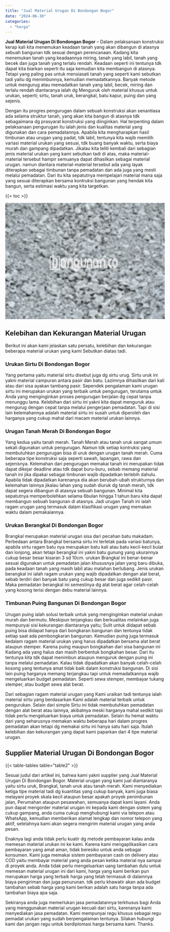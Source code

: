 ```yaml
---
title: "Jual Material Urugan Di Bondongan Bogor"
date: "2024-06-30"
categories: 
  - "harga"
---
```


**Jual Material Urugan Di Bondongan Bogor** – Dalam pelaksanaan konstruksi kerap kali kita menemukan keadaan tanah yang akan dibangun di atasnya sebuah bangunan tdk sesuai dengan perencanaan. Kadang kita menemukan tanah yang keadaannya miring, tanah yang labil, tanah yang becek dan juga tanah yang terlalu rendah. Keadaan seperti ini tentunya tdk dapat kita biarkan seperti itu saja kemudian kita membangun di atasnya. Tetapi yang paling pas untuk mensiasati tanah yang seperti kami sebutkan tadi yaitu dg menimbunnya, kemudian memadatkannya. Banyak metode untuk mengurug atau memadatkan tanah yang labil, becek, miring dan terlalu rendah diantaranya ialah dg Menguruk oleh material khusus untuk urukan, seperti; sirtu, tanah uruk, berangkal, batu kapur, puing dan yang sejenis.

Dengan itu progres pengurugan dalam sebuah konstruksi akan senantiasa ada selama struktur tanah, yang akan kita bangun di atasnya tdk sebagaimana dg prasyarat konstruksi yang diinginkan. Hal terpenting dalam pelaksanaan pengurugan itu ialah jenis dan kualitas material yang digunakan dan cara pemadatannya. Apabila kita mengharapkan hasil timbunan atau urugan yang padat, tdk labil, tentunya kita wajib memilih variasi material urukan yang sesuai, tdk buang banyak waktu, serta biaya murah dan gampang dipadatkan. Jikalau kita teliti kembali dari sebagian jenis material urukan yang kami sebutkan tadi di atas, maka material-material tersebut hampir semuanya dapat dihasilkan sebagai material urugan. namun diantara material-material tersebut ada yang layak diterapkan sebagai timbunan tanpa pemadatan dan ada juga yang mesti melalui pemadatan. Dari itu kita sepatutnya mempelajari material mana saja yang sesuai diterapkan bersama kontruksi bangunan yang hendak kita bangun, serta estimasi waktu yang kita targetkan.

{{< toc >}}

![Jual Material Urugan Di Bondongan Bogor](/images/jual-urugan-01.png)

## Kelebihan dan Kekurangan Material Urugan

Berikut ini akan kami jelaskan satu persatu, kelebihan dan kekurangan beberapa material urukan yang kami Sebutkan diatas tadi.

### Urukan Sirtu Di Bondongan Bogor

Yang pertama yaitu material sirtu disebut juga dg sirtu urug. Sirtu uruk ini yakni material campuran antara pasir dan batu. Lazimnya dihasilkan dari kali atau dari sisa ayakan tambang pasir. Sependek pengalaman kami urugan sirtu ini merupakan urukan yang terbaik untuk pengurugan, terutama untuk Anda yang menginginkan proses pengurugan berjalan dg cepat tanpa menunggu lama. Kelebihan dari sirtu ini yakni kita dapat menguruk atau mengurug dengan cepat tanpa melalui pengerjaan pemadatan. Tapi di sisi lain kelemahannya adalah material sirtu ini susah untuk diperoleh dan harganya yang cukup mahal dari macam material urukan lainnya.

### Urugan Tanah Merah Di Bondongan Bogor

Yang kedua yaitu tanah merah. Tanah Merah atau tanah uruk sangat umum sekali digunakan untuk pengurugan. Namun tdk setiap kontruksi yang membutuhkan pengurugan bisa di uruk dengan urugan tanah merah. Cuma beberapa tipe konstruksi saja seperti sawah, lapangan, rawa dan sejenisnya. Kelemahan dari pengurugan memakai tanah ini merupakan tidak dapat dikejar deadline atau tdk dapat buru-buru, sebab memang material tanah ini jika dipakai sebagai timbunan wajib dipadatkan terlebih dahulu. Apabila tidak dipadatkan karenanya dia akan berubah-ubah strukturnya dan kelemahan lainnya jikalau lahan yang sudah diuruk dg tanah merah, tdk dapat segera dibangun di atasnya sebuah bangunan. Minimal kita sepatutnya memperbolehkan selama 6bulan hingga 1 tahun baru kita dapat membangun sebuah bangunan di atasnya. Jadi urugan Tanah ini ialah ragam urugan yang termasuk dalam klasifikasi urugan yang memakan waktu dalam pemakaiannya.

### Urukan Berangkal Di Bondongan Bogor

Brangkal merupakan material urugan sisa dari pecahan batu makadam. Perbedaan antara Brangkal bersama sirtu ini terletak pada variasi batunya, apabila sirtu ragam batu nya merupakan batu kali atau batu kecil-kecil bulat dan lonjong, akan tetapi berangkal ini yakni batu gunung yang ukurannya cukup besar besar kisaran 3 sd 10cm. urukan Brangkal ini benar-benar sesuai digunakan untuk pemadatan jalan khususnya jalan yang baru dibuka, pada keadaan tanah yang masih labil atau malahan berlubang. Jenis urukan berangkal ini ialah ragam urukan yang wajib dipadatkan dengan alat berat, sebab terdiri dari banyak batu yang cukup besar dan juga sedikit pasir. Maka pemadatan berangkal ini semestinya dg alat berat agar celah-celah yang kosong terisi dengan debu material lainnya.

### Timbunan Puing Bangunan Di Bondongan Bogor

Urugan puing ialah solusi terbaik untuk yang menginginkan material urukan murah dan bermutu. Meskipun terjangkau dan berkualitas melainkan juga mempunyai sisi kekurangan diantaranya yaitu; Sulit untuk didapat sebab puing bisa didapat hanya dari bongkaran bangunan dan tentunya tidak setiap saat ada pembongkaran bangunan. Kemudian puing juga termasuk kedalam ragam material urukan yang harus dipadatkan bersama alat berat ataupun stemper. Karena puing maupun bongkahan dari sisa bangunan ini Kadang ada yang halus dan masih berbentuk bongkahan besar. Dari itu tentunya kita tdk dapat menimbun ataupun menguruk dengan puing ini tanpa melalui pemadatan. Kalau tidak dipadatkan akan banyak celah-celah kosong yang tentunya amat tidak baik dalam konstruksi bangunan. Di sisi lain puing harganya memang terjangkau tapi untuk memadatkannya wajib mengeluarkan budget pemadatan. Seperti sewa stemper, membayar tukang stemper, atau budget sewa alat berat.

Dari sebagian ragam material urugan yang Kami uraikan tadi tentunya ialah material sirtu yang berdasarkan Kami adalah material terbaik untuk pengurukan. Selain dari simple Sirtu ini tidak membutuhkan pemadatan dengan alat berat atau lainnya, akibatnya meski harganya mahal sedikit tapi tidak perlu mengeluarkan biaya untuk pemadatan. Selain itu hemat waktu dari yang seharusnya memakan waktu beberapa hari dalam progres pemadatan akan tetapi dg memakai sirtu ini hanya satu hari saja. Itulah kelebihan dan kekurangan yang dapat kami paparkan dari 4 tipe material urugan.

## Supplier Material Urugan Di Bondongan Bogor

{{< table-tables table="table2" >}}

Sesuai judul dari artikel ini, bahwa kami yakni supplier yang Jual Material Urugan Di Bondongan Bogor. Material urugan yang kami jual diantaranya yaitu sirtu uruk, Brangkal, tanah uruk atau tanah merah. Kami menyediakan ketiga tipe material tadi dg kuantitas yang cukup banyak, kami juga biasa melayani proyek skala kecil ataupun besar apakah proyek penimbunan jalan, Perumahan ataupun pesawahan, semuanya dapat kami layani. Anda pun dapat mengorder material urugan ini kepada kami dengan sistem yang cukup gampang, anda cuma cukup menghubungi kami via telepon atau WhatsApp, kemudian memberikan alamat lengkap dan nomor telepon yang aktif, setelahnya kami akan segera mengirim material urugan yang anda pesan.

Enaknya lagi anda tidak perlu kuatir dg metode pembayaran kalau anda memesan material urukan ini ke kami. Karena kami mengaplikasikan cara pembayaran yang amat aman, tidak beresiko untuk anda sebagai konsumen. Kami juga memakai sistem pembayaran cash on delivery atau COD yaitu membayar material yang anda pesan ketika material nya sampai di proyek anda. Anda tidak perlu mengeluarkan uang tambahan dulu untuk memesan material urugan ini dari kami, harga yang kami berikan pun merupakan harga yang terbaik harga yang telah termasuk di dalamnya biaya pengiriman dan juga penurunan. tdk perlu khawatir akan ada budget tambahan sebab harga yang kami berikan adalah satu harga tanpa ada tambahan biaya apa saja.

Sekiranya anda juga memerlukan jasa pemadatannya terkhusus bagi Anda yang menggunakan material urugan kecuali dari sirtu, karenanya kami menyediakan jasa pemadatan. Kami mempunyai regu khusus sebagai regu pemadat urukan yang sudah berpengalaman tentunya. Silakan hubungi kami dan jangan ragu untuk berdiplomasi harga bersama kami. Thanks.
